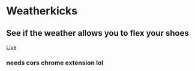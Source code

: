 # Weatherkicks
## See if the weather allows you to flex your shoes

[Live](https://gustwald.github.io/weatherkicks2/)
### needs cors chrome extension lol

